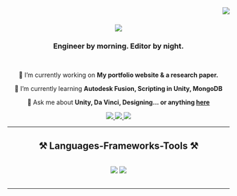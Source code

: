 <img align="right" src="https://visitor-badge.laobi.icu/badge?page_id=Chinmay-HS.Chinmay-HS" />

<h1 align="center">
    <img src="https://readme-typing-svg.herokuapp.com?font=Doto&weight=500&size=40&duration=2750&pause=750&color=B1C0F7&center=true&vCenter=true&width=435&lines=Hello+There+%3AD;%E0%A4%A8%E0%A4%AE%E0%A4%B8%E0%A5%8D%E0%A4%95%E0%A4%BE%E0%A4%B0;Bonjour;%E0%A4%A8%E0%A4%AE%E0%A4%B8%E0%A5%8D%E0%A4%A4%E0%A5%87;Hallo"/>
</h1>


<h3 align="center">Engineer by morning. Editor by night.</h3>

<br/>

<div align="center">
 
 🔭 I’m currently working on **My portfolio website & a research paper.**
 
 🌱 I’m currently learning **Autodesk Fusion, Scripting in Unity, MongoDB**

💬 Ask me about **Unity, Da Vinci, Designing... or anything [here](https://github.com/Chinmay-HS/Chinmay-HS/issues)**

 </div>
 
<div align="center"> 
  <a href="mailto:sawantchinmay110@gmail.com">
    <img src="https://img.shields.io/badge/Gmail-333333?style=for-the-badge&logo=gmail&logoColor=white" />
  </a>
  <a href="https://www.linkedin.com/in/chinmay-sawant-8b3282266/" target="_blank">
    <img src="https://img.shields.io/badge/LinkedIn-0077B5?style=for-the-badge&logo=linkedin&logoColor=white" target="_blank" />
  </a>
  <a href="https://Chinmay-HS.github.io" target="_blank">
     <img src="https://img.shields.io/badge/Portfolio-FF5722?style=for-the-badge&logo=todoist&logoColor=white" target="_blank" /> <!-- sqlite, safari, google-chrome are other good icon options -->
  </a>
</div>

 <hr/>
 
<h2 align="center">⚒️ Languages-Frameworks-Tools ⚒️</h2>
<br/>
<div align="center">
    <img src="https://skillicons.dev/icons?i=react,html,vscode,github,figma,git,nodejs,python,js,express,mongodb,java,mysql"/>
    <img src="https://skillicons.dev/icons?i=cs,autocad,ai,ps,pr,ae,au,blender,unity,xd,rider" /><br>
</div>

<br/>
<hr/>
<!--
    <div align="center">
      <h2>🐍 My Contributions 🐍</h2>
      <br>
      <img alt="snake eating my contributions" src="https://raw.githubusercontent.com/Chinmay-HS/Chinmay-HS/output/github-contribution-grid-snake.svg" />
      
      <br/><br/><br/>
    </div>
    
    <hr/>
    
    <h2 align="center">⚡ Stats ⚡</h2>
    <br>
    <div align=center>
      <img width=390 src="https://github-readme-streak-stats-Chinmay-HS.vercel.app/?user=Chinmay-HS&count_private=true&theme=react&border_radius=10" alt="streak stats"/>
      <img width=390 src="https://github-readme-stats-Chinmay-HS.vercel.app/api?username=Chinmay-HS&count_private=true&show_icons=true&theme=react&rank_icon=github&border_radius=10" alt="readme stats" />
      <br/>
      <img width=325 align="center" src="https://github-readme-stats-Chinmay-HS.vercel.app/api/top-langs/?username=Chinmay-HS&hide=HTML&langs_count=8&layout=compact&theme=react&border_radius=10&size_weight=0.5&count_weight=0.5&exclude_repo=github-readme-stats" alt="top langs" />
    </div>
    
    <br/><br/>
    
    <hr/>
    
    <br/>
    
    <div align="center">
    <a href='https://ko-fi.com/V7V4RAK9C' target='_blank'><img height='64' style='border:0px;height:64px;' src='https://storage.ko-fi.com/cdn/kofi1.png?v=3' border='0' alt='Buy Me a Coffee at ko-fi.com' /></a>
    </div>
    
    <br/>

<!--
**Chinmay-HS/Chinmay-HS** is a ✨ _special_ ✨ repository because its `README.md` (this file) appears on your GitHub profile.

Here are some ideas to get you started:

- 🔭 I’m currently working on ...
- 🌱 I’m currently learning ...
- 👯 I’m looking to collaborate on ...
- 🤔 I’m looking for help with ...
- 💬 Ask me about ...
- 📫 How to reach me: ...
- 😄 Pronouns: ...
- ⚡ Fun fact: ...
-->


<!--
**Chinmay-HS/Chinmay-HS** is a ✨ _special_ ✨ repository because its `README.md` (this file) appears on your GitHub profile.

Here are some ideas to get you started:

- 🔭 I’m currently working on ...
- 🌱 I’m currently learning ...
- 👯 I’m looking to collaborate on ...
- 🤔 I’m looking for help with ...
- 💬 Ask me about ...
- 📫 How to reach me: ...
- 😄 Pronouns: ...
- ⚡ Fun fact: ...
-->
